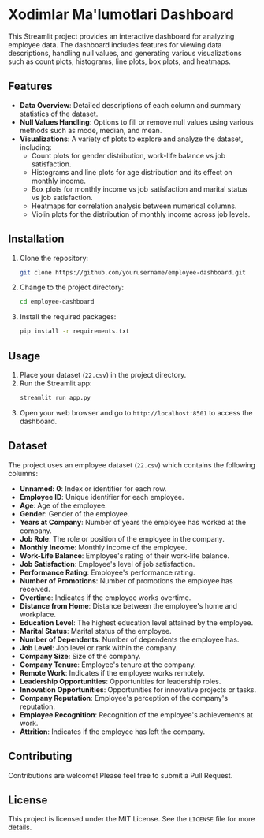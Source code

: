 # Xodimlar Ma'lumotlari Dashboard

This Streamlit project provides an interactive dashboard for analyzing employee data. The dashboard includes features for viewing data descriptions, handling null values, and generating various visualizations such as count plots, histograms, line plots, box plots, and heatmaps.

## Features

- **Data Overview**: Detailed descriptions of each column and summary statistics of the dataset.
- **Null Values Handling**: Options to fill or remove null values using various methods such as mode, median, and mean.
- **Visualizations**: A variety of plots to explore and analyze the dataset, including:
  - Count plots for gender distribution, work-life balance vs job satisfaction.
  - Histograms and line plots for age distribution and its effect on monthly income.
  - Box plots for monthly income vs job satisfaction and marital status vs job satisfaction.
  - Heatmaps for correlation analysis between numerical columns.
  - Violin plots for the distribution of monthly income across job levels.

## Installation

1. Clone the repository:
   ```sh
   git clone https://github.com/yourusername/employee-dashboard.git
   ```
2. Change to the project directory:
   ```sh
   cd employee-dashboard
   ```
3. Install the required packages:
   ```sh
   pip install -r requirements.txt
   ```

## Usage

1. Place your dataset (`22.csv`) in the project directory.
2. Run the Streamlit app:
   ```sh
   streamlit run app.py
   ```
3. Open your web browser and go to `http://localhost:8501` to access the dashboard.

## Dataset

The project uses an employee dataset (`22.csv`) which contains the following columns:

- **Unnamed: 0**: Index or identifier for each row.
- **Employee ID**: Unique identifier for each employee.
- **Age**: Age of the employee.
- **Gender**: Gender of the employee.
- **Years at Company**: Number of years the employee has worked at the company.
- **Job Role**: The role or position of the employee in the company.
- **Monthly Income**: Monthly income of the employee.
- **Work-Life Balance**: Employee's rating of their work-life balance.
- **Job Satisfaction**: Employee's level of job satisfaction.
- **Performance Rating**: Employee's performance rating.
- **Number of Promotions**: Number of promotions the employee has received.
- **Overtime**: Indicates if the employee works overtime.
- **Distance from Home**: Distance between the employee's home and workplace.
- **Education Level**: The highest education level attained by the employee.
- **Marital Status**: Marital status of the employee.
- **Number of Dependents**: Number of dependents the employee has.
- **Job Level**: Job level or rank within the company.
- **Company Size**: Size of the company.
- **Company Tenure**: Employee's tenure at the company.
- **Remote Work**: Indicates if the employee works remotely.
- **Leadership Opportunities**: Opportunities for leadership roles.
- **Innovation Opportunities**: Opportunities for innovative projects or tasks.
- **Company Reputation**: Employee's perception of the company's reputation.
- **Employee Recognition**: Recognition of the employee's achievements at work.
- **Attrition**: Indicates if the employee has left the company.

## Contributing

Contributions are welcome! Please feel free to submit a Pull Request.

## License

This project is licensed under the MIT License. See the `LICENSE` file for more details.

